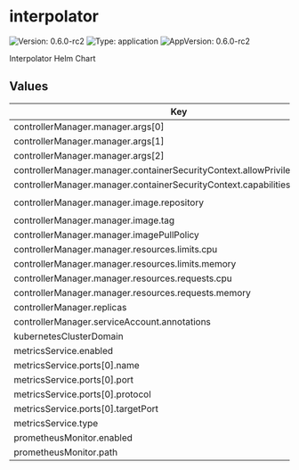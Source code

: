 # interpolator



![Version: 0.6.0-rc2](https://img.shields.io/badge/Version-0.6.0--rc2-informational?style=flat-square) ![Type: application](https://img.shields.io/badge/Type-application-informational?style=flat-square) ![AppVersion: 0.6.0-rc2](https://img.shields.io/badge/AppVersion-0.6.0--rc2-informational?style=flat-square) 

Interpolator Helm Chart









## Values

| Key | Type | Default | Description |
|-----|------|---------|-------------|
| controllerManager.manager.args[0] | string | `"--metrics-bind-address=:8080"` |  |
| controllerManager.manager.args[1] | string | `"--leader-elect"` |  |
| controllerManager.manager.args[2] | string | `"--health-probe-bind-address=:8081"` |  |
| controllerManager.manager.containerSecurityContext.allowPrivilegeEscalation | bool | `false` |  |
| controllerManager.manager.containerSecurityContext.capabilities.drop[0] | string | `"ALL"` |  |
| controllerManager.manager.image.repository | string | `"ghcr.io/grzegorzgniadek/interpolator-operator"` |  |
| controllerManager.manager.image.tag | string | `"0.6.0-rc2"` |  |
| controllerManager.manager.imagePullPolicy | string | `"Always"` |  |
| controllerManager.manager.resources.limits.cpu | string | `"200m"` |  |
| controllerManager.manager.resources.limits.memory | string | `"128Mi"` |  |
| controllerManager.manager.resources.requests.cpu | string | `"10m"` |  |
| controllerManager.manager.resources.requests.memory | string | `"64Mi"` |  |
| controllerManager.replicas | int | `1` |  |
| controllerManager.serviceAccount.annotations | object | `{}` |  |
| kubernetesClusterDomain | string | `"cluster.local"` |  |
| metricsService.enabled | bool | `true` |  |
| metricsService.ports[0].name | string | `"http"` |  |
| metricsService.ports[0].port | int | `8080` |  |
| metricsService.ports[0].protocol | string | `"TCP"` |  |
| metricsService.ports[0].targetPort | int | `8080` |  |
| metricsService.type | string | `"ClusterIP"` |  |
| prometheusMonitor.enabled | bool | `false` |  |
| prometheusMonitor.path | string | `"/metrics"` |  |